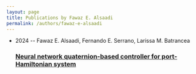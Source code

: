```yaml
---
layout: page
title: Publications by Fawaz E. Alsaadi
permalink: /authors/fawaz-e-alsaadi
---
```


<ul class="post-list">
<li><span class='post-meta'>2024 -- Fawaz E. Alsaadi, Fernando E. Serrano, Larissa M. Batrancea</span><h3><a class='post-link' href="{{ site.baseurl }}/neural-network-quaternion-based-controller-for-port-hamiltonian-system">Neural network quaternion-based controller for port-Hamiltonian system</a></h3></li>

</ul>
